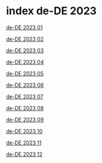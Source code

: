 # index de-DE 2023

<a href="./01">de-DE 2023 01</a>

<a href="./02">de-DE 2023 02</a>

<a href="./03">de-DE 2023 03</a>

<a href="./04">de-DE 2023 04</a>

<a href="./05">de-DE 2023 05</a>

<a href="./06">de-DE 2023 06</a>

<a href="./07">de-DE 2023 07</a>

<a href="./08">de-DE 2023 08</a>

<a href="./09">de-DE 2023 09</a>

<a href="./10">de-DE 2023 10</a>

<a href="./11">de-DE 2023 11</a>

<a href="./12">de-DE 2023 12</a>
